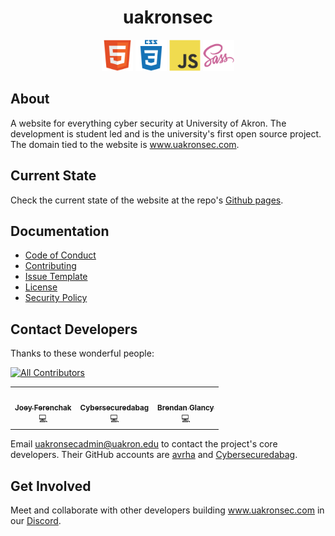 <h1 align="center"> uakronsec</h1>

<div align="center">
<img src="https://github.com/devicons/devicon/blob/master/icons/html5/html5-original.svg" alt="HTML" width="50" height="50"/>
<img src="https://github.com/devicons/devicon/blob/master/icons/css3/css3-plain-wordmark.svg" alt="CSS" width="50" height="50"/>
<img src="https://github.com/devicons/devicon/blob/master/icons/javascript/javascript-original.svg" alt="JavaScript" width="50" height="50"/>
<img src="https://github.com/devicons/devicon/blob/master/icons/sass/sass-original.svg" alt="JavaScript" width="50" height="50"/>
</div>

## About
A website for everything cyber security at University of Akron. The development is student led and is the university's first open source project. The domain tied to the website is www.uakronsec.com.  

## Current State
Check the current state of the website at the repo's [Github pages](https://avrha.github.io/uakronsec/).


## Documentation 
- [Code of Conduct](https://github.com/avrha/uakronsec/blob/main/docs/CODE_OF_CONDUCT.md)
- [Contributing](https://github.com/avrha/uakronsec/blob/main/docs/CONTRIBUTING.md)
- [Issue Template](https://github.com/avrha/uakronsec/blob/main/docs/ISSUE_TEMPLATE/bug_report.md)
- [License](https://github.com/avrha/uakronsec/blob/main/docs/LICENSE.md)
- [Security Policy](https://github.com/avrha/uakronsec/blob/main/docs/SECURITY.md)


## Contact Developers

Thanks to these wonderful people:

[![All Contributors](https://img.shields.io/badge/all_contributors-3-orange.svg?style=flat-square)](#contributors-)
<table>
  <tr>
    <td align="center"><a href="https://github.com/avrha"><img src="https://avatars.githubusercontent.com/u/44786848?v=4" width="100px;" alt=""/><br /><sub><b>Joey Ferenchak</b></sub></a><br /><a title="Code">💻</a></td>
    <td align="center"><a href="https://github.com/Cybersecuredabag"><img src="https://avatars.githubusercontent.com/u/97991551?v=4" width="100px;" alt=""/><br /><sub><b>Cybersecuredabag</b></sub></a><br /><a title="Code">💻</a> </a></td>
    <td align="center"><a href="https://github.com/BrendanGlancy"><img src="https://avatars.githubusercontent.com/u/61941978?v=4" width="100px;" alt=""/><br /><sub><b>Brendan Glancy</b></sub></a><br /><a title="Code">💻</a></a></td>
  </tr>
</table>

Email uakronsecadmin@uakron.edu to contact the project's core developers. Their GitHub accounts are [avrha](https://github.com/avrha) and [Cybersecuredabag](https://github.com/Cybersecuredabag). 


## Get Involved
Meet and collaborate with other developers building www.uakronsec.com in our [Discord](https://discord.gg/YyRt8KDghe).
